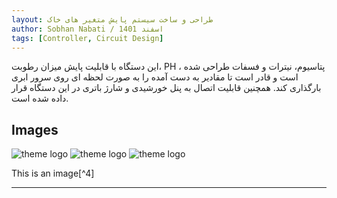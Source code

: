 ```yaml
---
layout: طراحی و ساخت سیستم پایش متغیر های خاک
author: Sobhan Nabati / اسفند 1401
tags: [Controller, Circuit Design]
---
```


این دستگاه با قابلیت پایش میزان رطوبت، PH ، پتاسیوم، نیترات و فسفات طراحی شده است و قادر است تا مقادیر به دست آمده را به صورت لحظه ای
روی سرور ابری بارگذاری کند. همچنین قابلیت اتصال به پنل خورشیدی و شارژ باتری در این دستگاه قرار داده شده است.


## Images

![theme logo](http://Sobhannbt.github.io/images/Dust1.jpeg)
![theme logo](http://Sobhannbt.github.io/images/Dust2.jpeg)
![theme logo](http://Sobhannbt.github.io/images/Dust3.jpeg)

This is an image[^4]

---
